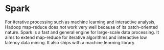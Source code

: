 # Spark

For iterative processing such as machine learning and interactive analysis, Hadoop map-reduce does not work very well because of its batch-oriented nature. Spark is a fast and general engine for large-scale data processing. It aims to extend map-reduce for iterative algorithms and interactive low latency data mining. It also ships with a machine learning library.
